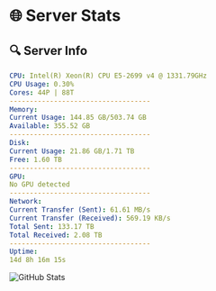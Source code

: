 # 🌐 Server Stats
## 🔍 Server Info
```yaml
CPU: Intel(R) Xeon(R) CPU E5-2699 v4 @ 1331.79GHz
CPU Usage: 0.30%
Cores: 44P | 88T
-----------------------------------
Memory:
Current Usage: 144.85 GB/503.74 GB
Available: 355.52 GB
-----------------------------------
Disk:
Current Usage: 21.86 GB/1.71 TB
Free: 1.60 TB
-----------------------------------
GPU:
No GPU detected
-----------------------------------
Network:
Current Transfer (Sent): 61.61 MB/s
Current Transfer (Received): 569.19 KB/s
Total Sent: 133.17 TB
Total Received: 2.08 TB
-----------------------------------
Uptime:
14d 8h 16m 15s
```
![GitHub Stats](https://img.shields.io/badge/Updated-2025-02-22_06:59:33-blue)